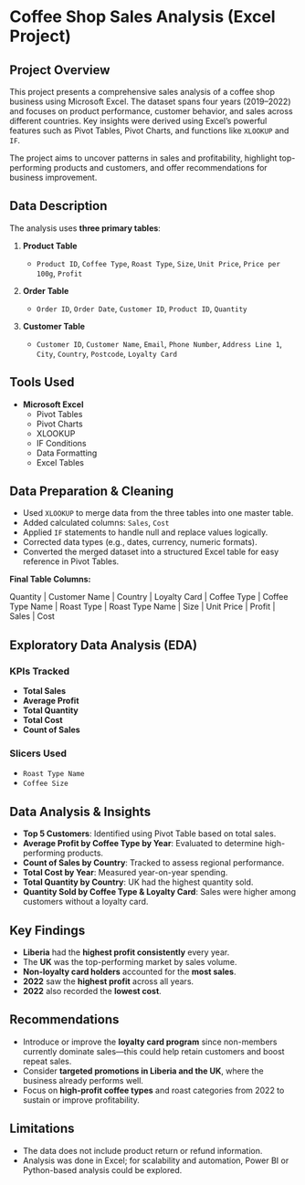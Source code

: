 # Coffee Shop Sales Analysis (Excel Project)

## Project Overview

This project presents a comprehensive sales analysis of a coffee shop business using Microsoft Excel. The dataset spans four years (2019–2022) and focuses on product performance, customer behavior, and sales across different countries. Key insights were derived using Excel’s powerful features such as Pivot Tables, Pivot Charts, and functions like `XLOOKUP` and `IF`.

The project aims to uncover patterns in sales and profitability, highlight top-performing products and customers, and offer recommendations for business improvement.


## Data Description

The analysis uses **three primary tables**:

1. **Product Table**
   - `Product ID`, `Coffee Type`, `Roast Type`, `Size`, `Unit Price`, `Price per 100g`, `Profit`

2. **Order Table**
   - `Order ID`, `Order Date`, `Customer ID`, `Product ID`, `Quantity`

3. **Customer Table**
   - `Customer ID`, `Customer Name`, `Email`, `Phone Number`, `Address Line 1`, `City`, `Country`, `Postcode`, `Loyalty Card`

##  Tools Used

- **Microsoft Excel**
  - Pivot Tables
  - Pivot Charts
  - XLOOKUP
  - IF Conditions
  - Data Formatting
  - Excel Tables

## Data Preparation & Cleaning

- Used `XLOOKUP` to merge data from the three tables into one master table.
- Added calculated columns: `Sales`, `Cost`
- Applied `IF` statements to handle null and replace values logically.
- Corrected data types (e.g., dates, currency, numeric formats).
- Converted the merged dataset into a structured Excel table for easy reference in Pivot Tables.

**Final Table Columns:**

Quantity | Customer Name | Country | Loyalty Card | Coffee Type | Coffee Type Name | Roast Type | Roast Type Name | Size | Unit Price | Profit | Sales | Cost

## Exploratory Data Analysis (EDA)

### KPIs Tracked

- **Total Sales**
- **Average Profit**
- **Total Quantity**
- **Total Cost**
- **Count of Sales**

### Slicers Used

- `Roast Type Name`
- `Coffee Size`

## Data Analysis & Insights

- **Top 5 Customers**: Identified using Pivot Table based on total sales.
- **Average Profit by Coffee Type by Year**: Evaluated to determine high-performing products.
- **Count of Sales by Country**: Tracked to assess regional performance.
- **Total Cost by Year**: Measured year-on-year spending.
- **Total Quantity by Country**: UK had the highest quantity sold.
- **Quantity Sold by Coffee Type & Loyalty Card**: Sales were higher among customers without a loyalty card.

## Key Findings

- **Liberia** had the **highest profit consistently** every year.
- The **UK** was the top-performing market by sales volume.
- **Non-loyalty card holders** accounted for the **most sales**.
- **2022** saw the **highest profit** across all years.
- **2022** also recorded the **lowest cost**.

## Recommendations

- Introduce or improve the **loyalty card program** since non-members currently dominate sales—this could help retain customers and boost repeat sales.
- Consider **targeted promotions in Liberia and the UK**, where the business already performs well.
- Focus on **high-profit coffee types** and roast categories from 2022 to sustain or improve profitability.

## Limitations

- The data does not include product return or refund information.
- Analysis was done in Excel; for scalability and automation, Power BI or Python-based analysis could be explored.
